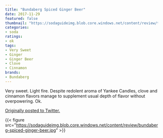 ```yaml
---
title: "Bundaberg Spiced Ginger Beer"
date: 2017-11-29
featured: false
thumbnail: "https://sodaguideimg.blob.core.windows.net/content/review/thumbs/bundaberg-spiced-ginger-beer.jpg"
categories:
- soda
ratings:
- ok
tags:
- Very Sweet
- Ginger
- Ginger Beer
- Clove
- Cinnamon
brands:
- Bundaberg
---
```


Very sweet. Light fire. Despite redolent aroma of Yankee Candles, clove and cinnamon flavors manage to supplement usual depth of flavor without overpowering. Ok.

[Originally posted to Twitter.](https://twitter.com/Cavorter/status/935986698051313670)

{{< figure src="https://sodaguideimg.blob.core.windows.net/content/review/bundaberg-spiced-ginger-beer.jpg" >}}

